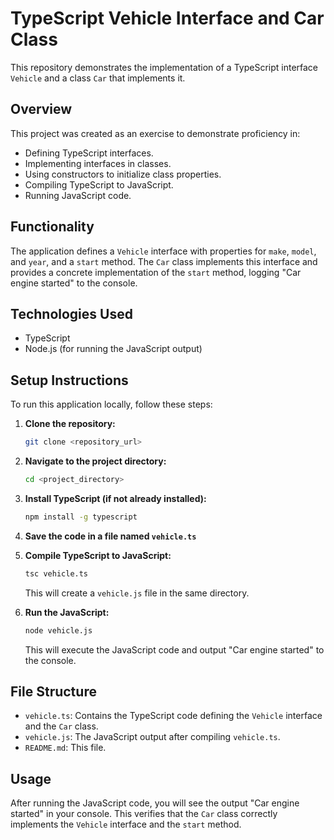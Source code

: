 # TypeScript Vehicle Interface and Car Class

This repository demonstrates the implementation of a TypeScript interface `Vehicle` and a class `Car` that implements it.

## Overview

This project was created as an exercise to demonstrate proficiency in:

* Defining TypeScript interfaces.
* Implementing interfaces in classes.
* Using constructors to initialize class properties.
* Compiling TypeScript to JavaScript.
* Running JavaScript code.

## Functionality

The application defines a `Vehicle` interface with properties for `make`, `model`, and `year`, and a `start` method. The `Car` class implements this interface and provides a concrete implementation of the `start` method, logging "Car engine started" to the console.

## Technologies Used

* TypeScript
* Node.js (for running the JavaScript output)

## Setup Instructions

To run this application locally, follow these steps:

1. **Clone the repository:**

    ```bash
    git clone <repository_url>
    ```

2. **Navigate to the project directory:**

    ```bash
    cd <project_directory>
    ```

3. **Install TypeScript (if not already installed):**

    ```bash
    npm install -g typescript
    ```

4. **Save the code in a file named `vehicle.ts`**

5. **Compile TypeScript to JavaScript:**

    ```bash
    tsc vehicle.ts
    ```

    This will create a `vehicle.js` file in the same directory.

6. **Run the JavaScript:**

    ```bash
    node vehicle.js
    ```

    This will execute the JavaScript code and output "Car engine started" to the console.

## File Structure

* `vehicle.ts`: Contains the TypeScript code defining the `Vehicle` interface and the `Car` class.
* `vehicle.js`: The JavaScript output after compiling `vehicle.ts`.
* `README.md`: This file.

## Usage

After running the JavaScript code, you will see the output "Car engine started" in your console. This verifies that the `Car` class correctly implements the `Vehicle` interface and the `start` method.
